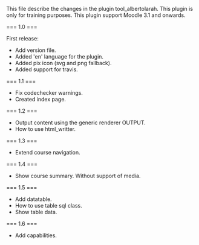 This file describe the changes in the plugin tool_albertolarah.
This plugin is only for training purposes.
This plugin support Moodle 3.1 and onwards.

=== 1.0 ===

First release:
* Add version file.
* Added 'en' language for the plugin.
* Added pix icon (svg and png fallback).
* Added support for travis.

=== 1.1 ===

* Fix codechecker warnings.
* Created index page.

=== 1.2 ===

* Output content using the generic renderer OUTPUT.
* How to use html_writter.

=== 1.3 ===

* Extend course navigation.

=== 1.4 ===

* Show course summary. Without support of media.

=== 1.5 ===

* Add datatable.
* How to use table sql class.
* Show table data.

=== 1.6 ===

* Add capabilities.